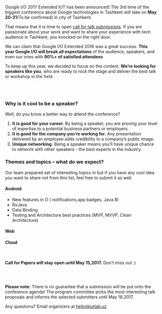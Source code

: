 Google I/O 2017  Extended IUT  has been announced! The 3rd time of the biggest conference about Google technologies in Tashkent will take on **May  20-21**(To be confirmed) in  city of Tashkent.

That means that it is time to open [call for talk submissions](http://bit.ly/lecen). If you are passionate about your work and want to share your experience with   tech audience in Tashkent, you knocked on the right door.

We can claim that Google I/O Extended 2016 was a great success.  **This year Google I/O  will break all expectations** of the audience, speakers, and even our ones with **90%+ of satisfied attendees**


To keep up this year, we decided to focus on the content. **We’re looking for speakers like you**, who are ready to rock the stage and deliver the best talk or workshop in the field.
<div class="text-center">
<a href="http://bit.ly/lecen" target="_blank" class="style-scope header-content" style="color: white; ">
  <paper-button class="primary style-scope header-content x-scope paper-button-0" raised="" role="button" tabindex="0" animated="" aria-disabled="false" elevation="1">Submit a proposal</paper-button>
</a>
</div>

<br/>

### Why is it cool to be a speaker?

Well, do you know a better way to attend the conference?

1. **It is good for your career.** By being a speaker, you are proving your level of expertise to a potential business partners or employers.
2. **It is good for the company you’re working for.** Any presentation delivered by an employee adds credibility to a company’s public image.
3. **Unique networking.** Being a speaker means you’ll have unique chance to network with other speakers - the best experts in the industry.


### Themes and topics – what do we expect?

Our team prepared set of interesting topics in but if you have any cool idea you want to share not from this list, feel free to submit it as well.

#### Android
* New features in O ( notifications,app badges, Java 8)
* RxJava
* Data Binding
* Testing and Architecture best practices (MVP, MVVP, Clean Architecture)

#### Web
#### Cloud

<br/>

**Call for Papers will stay open until May 15,2017.** Don’t miss out :)

<div class="text-center">
<a href="http://bit.ly/lecen" target="_blank" class="style-scope header-content" style="color: white; ">
  <paper-button class="primary style-scope header-content x-scope paper-button-0" raised="" role="button" tabindex="0" animated="" aria-disabled="false" elevation="1">Submit a proposal</paper-button>
</a>
</div>
<br/>

**Please note:** There is no guarantee that a submission will be put onto the conference agenda! The program committee picks the most interesting talk proposals and informs the selected submitters until May 18,2017.

Any questions? Email organizers at [hello@iutlab.uz](mailto:hello@iutlab.uz)
